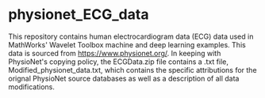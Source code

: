 # physionet_ECG_data
This repository contains human electrocardiogram data (ECG) data used in MathWorks' Wavelet Toolbox machine and deep learning examples.
This data is sourced from https://www.physionet.org/. In keeping with PhysioNet's copying policy, the ECGData.zip file contains a 
.txt file, Modified_physionet_data.txt, which contains the specific attributions for the orignal PhysioNet source databases as well as
a description of all data modifications.

